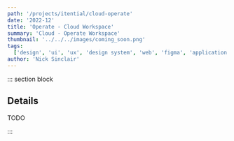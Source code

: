 ```yaml
---
path: '/projects/itential/cloud-operate'
date: '2022-12'
title: 'Operate - Cloud Workspace'
summary: 'Cloud - Operate Workspace'
thumbnail: '../../../images/coming_soon.png'
tags:
  ['design', 'ui', 'ux', 'design system', 'web', 'figma', 'application', '2022']
author: 'Nick Sinclair'
---
```


::: section block

## Details

TODO

:::
